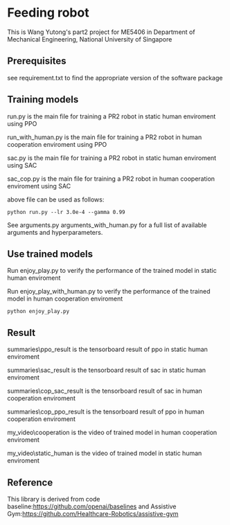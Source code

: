 # Feeding robot

This is Wang Yutong's part2 project for ME5406 in Department of Mechanical Engineering, National University of Singapore

## Prerequisites

see requirement.txt to find the appropriate version of the software package

## Training models

run.py is the main file for training a PR2 robot in static human enviroment using PPO

run_with_human.py is the main file for training a PR2 robot in human cooperation enviroment using PPO

sac.py is the main file for training a PR2 robot in static human enviroment using SAC

sac_cop.py is the main file for training a PR2 robot in human cooperation enviroment using SAC

above file can be used as follows:

```
python run.py --lr 3.0e-4 --gamma 0.99
```

See arguments.py arguments_with_human.py  for a full list of available arguments and hyperparameters.

## Use trained models

Run enjoy_play.py to verify the performance of the trained model in static human enviroment 

Run enjoy_play_with_human.py to verify the performance of the trained model in human cooperation enviroment

```
python enjoy_play.py
```

## Result

summaries\ppo_result is the tensorboard result of ppo in static human enviroment 

summaries\sac_result is the tensorboard result of sac in static human enviroment 

summaries\cop_sac_result  is the tensorboard result of sac in human cooperation enviroment 

summaries\cop_ppo_result  is the tensorboard result of ppo in human cooperation enviroment 

my_video\cooperation is the video of trained model in human cooperation enviroment 

my_video\static_human is the video of trained model in static human enviroment 

## Reference

This library is derived from code baseline:https://github.com/openai/baselines and Assistive Gym:https://github.com/Healthcare-Robotics/assistive-gym

 